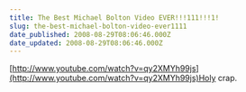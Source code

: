 ```yaml
---
title: The Best Michael Bolton Video EVER!!!111!!!1!
slug: the-best-michael-bolton-video-ever1111
date_published: 2008-08-29T08:06:46.000Z
date_updated: 2008-08-29T08:06:46.000Z
---
```


[http://www.youtube.com/watch?v=qy2XMYh99js](http://www.youtube.com/watch?v=qy2XMYh99js)Holy crap.
